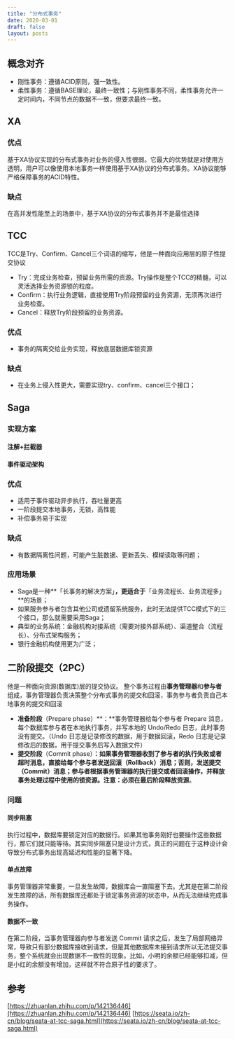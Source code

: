 ```yaml
---
title: "分布式事务"
date: 2020-03-01
draft: false
layout: posts
---
```


## 概念对齐
- 刚性事务：遵循ACID原则，强一致性。
- 柔性事务：遵循BASE理论，最终一致性；与刚性事务不同，柔性事务允许一定时间内，不同节点的数据不一致，但要求最终一致。
## XA
### 优点
基于XA协议实现的分布式事务对业务的侵入性很弱。它最大的优势就是对使用方透明，用户可以像使用本地事务一样使用基于XA协议的分布式事务。XA协议能够严格保障事务的ACID特性。
### 缺点
在高并发性能至上的场景中，基于XA协议的分布式事务并不是最佳选择
## TCC
TCC是Try、Confirm、Cancel三个词语的缩写，他是一种面向应用层的原子性提交协议

- Try：完成业务检查，预留业务所需的资源。Try操作是整个TCC的精髓，可以灵活选择业务资源锁的粒度。
- Confirm：执行业务逻辑，直接使用Try阶段预留的业务资源，无须再次进行业务检查。
- Cancel：释放Try阶段预留的业务资源。
### 优点

- 事务的隔离交给业务实现，释放底层数据库锁资源
### 缺点

- 在业务上侵入性更大，需要实现try、confirm、cancel三个接口；
## Saga
### 实现方案
#### 注解+拦截器
#### 事件驱动架构
### 优点

- 适用于事件驱动异步执行，吞吐量更高
- 一阶段提交本地事务，无锁，高性能
- 补偿事务易于实现
### 缺点

- 有数据隔离性问题，可能产生脏数据、更新丢失、模糊读取等问题；
### 应用场景

- Saga是一种**「长事务的解决方案」**，更适合于**「业务流程长、业务流程多」**的场景；
- 如果服务参与者包含其他公司或遗留系统服务，此时无法提供TCC模式下的三个接口，那么就需要采用Saga；
- 典型的业务系统：金融机构对接系统（需要对接外部系统）、渠道整合（流程长）、分布式架构服务；
- 银行金融机构使用更为广泛；
## 二阶段提交（2PC）
他是一种面向资源(数据库)层的提交协议。
整个事务过程由**事务管理器**和**参与者**组成，事务管理器负责决策整个分布式事务的提交和回滚，事务参与者负责自己本地事务的提交和回滚

- **准备阶段**（Prepare phase）**：**事务管理器给每个参与者 Prepare 消息，每个数据库参与者在本地执行事务，并写本地的 Undo/Redo 日志，此时事务没有提交。（Undo 日志是记录修改的数据，用于数据回滚，Redo 日志是记录修改后的数据，用于提交事务后写入数据文件）
- **提交阶段**（Commit phase）**：**如果事务管理器收到了参与者的执行失败或者超时消息，直接给每个参与者发送回滚（Rollback）消息；否则，发送提交（Commit）消息；参与者根据事务管理器的执行提交或者回滚操作，并释放事务处理过程中使用的锁资源。注意：必须在最后阶段**释放资源**。
### 问题
#### 同步阻塞
执行过程中，数据库要锁定对应的数据行。如果其他事务刚好也要操作这些数据行，那它们就只能等待。其实同步阻塞只是设计方式，真正的问题在于这种设计会导致分布式事务出现高延迟和性能的显著下降。
#### 单点故障
事务管理器非常重要，一旦发生故障，数据库会一直阻塞下去。尤其是在第二阶段发生故障的话，所有数据库还都处于锁定事务资源的状态中，从而无法继续完成事务操作。
#### 数据不一致
在第二阶段，当事务管理器向参与者发送 Commit 请求之后，发生了局部网络异常，导致只有部分数据库接收到请求，但是其他数据库未接到请求所以无法提交事务，整个系统就会出现数据不一致性的现象。比如，小明的余额已经能够扣减，但是小红的余额没有增加，这样就不符合原子性的要求了。

## 参考
[https://zhuanlan.zhihu.com/p/142136446](https://zhuanlan.zhihu.com/p/142136446)
[https://seata.io/zh-cn/blog/seata-at-tcc-saga.html](https://seata.io/zh-cn/blog/seata-at-tcc-saga.html)
